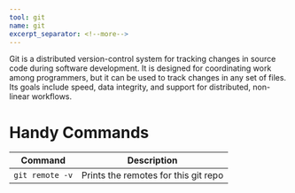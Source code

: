 ```yaml
---
tool: git
name: git
excerpt_separator: <!--more-->
--- 
```


Git  is a distributed version-control system for tracking changes in source code during software development. It is designed for coordinating work among programmers, but it can be used to track changes in any set of files. Its goals include speed, data integrity, and support for distributed, non-linear workflows.
<!--more-->
# Handy Commands

| Command         | Description                          |
| --------------- | ------------------------------------ |
| `git remote -v` | Prints the remotes for this git repo |


